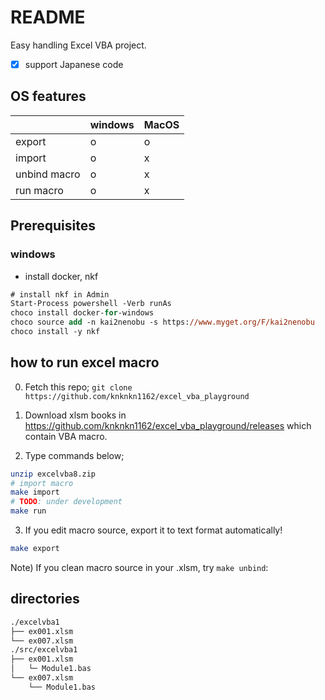 # README

Easy handling Excel VBA project.

+ [x] support Japanese code

## OS features

||windows|MacOS|
|---|---|---|
|export|o|o|
|import|o|x|
|unbind macro|o|x|
|run macro|o|x|

## Prerequisites

### windows

+ install docker, nkf

```ps
# install nkf in Admin
Start-Process powershell -Verb runAs
choco install docker-for-windows
choco source add -n kai2nenobu -s https://www.myget.org/F/kai2nenobu
choco install -y nkf
```

## how to run excel macro

0. Fetch this repo; `git clone https://github.com/knknkn1162/excel_vba_playground`

1. Download xlsm books in https://github.com/knknkn1162/excel_vba_playground/releases which contain VBA macro.

2. Type commands below;

```sh
unzip excelvba8.zip
# import macro
make import
# TODO: under development
make run
```

3. If you edit macro source, export it to text format automatically!

```sh
make export
```

Note) If you clean macro source in your .xlsm, try `make unbind`:

## directories

```bash
./excelvba1
├── ex001.xlsm
└── ex007.xlsm
./src/excelvba1
├── ex001.xlsm
│   └─ Module1.bas
└── ex007.xlsm
    └── Module1.bas
```
